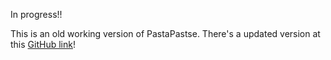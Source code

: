 In progress!! 

This is an old working version of PastaPastse. There's a updated version at this [GitHub link](https://github.com/Kevinxygu/PastaPasteExtension)!
